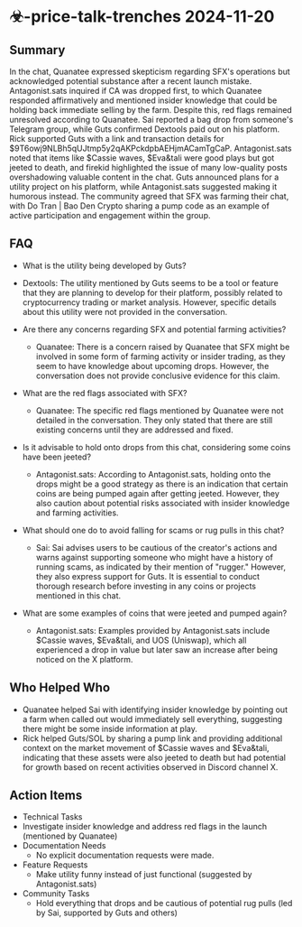 # ☣-price-talk-trenches 2024-11-20

## Summary

In the chat, Quanatee expressed skepticism regarding SFX's operations but acknowledged potential substance after a recent launch mistake. Antagonist.sats inquired if CA was dropped first, to which Quanatee responded affirmatively and mentioned insider knowledge that could be holding back immediate selling by the farm. Despite this, red flags remained unresolved according to Quanatee. Sai reported a bag drop from someone's Telegram group, while Guts confirmed Dextools paid out on his platform. Rick supported Guts with a link and transaction details for $9T6owj9NLBh5qUJtmp5y2qAKPckdpbAEHjmACamTgCaP. Antagonist.sats noted that items like $Cassie waves, $Eva&tali were good plays but got jeeted to death, and firekid highlighted the issue of many low-quality posts overshadowing valuable content in the chat. Guts announced plans for a utility project on his platform, while Antagonist.sats suggested making it humorous instead. The community agreed that SFX was farming their chat, with Do Tran | Bao Den Crypto sharing a pump code as an example of active participation and engagement within the group.

## FAQ

- What is the utility being developed by Guts?
- Dextools: The utility mentioned by Guts seems to be a tool or feature that they are planning to develop for their platform, possibly related to cryptocurrency trading or market analysis. However, specific details about this utility were not provided in the conversation.

- Are there any concerns regarding SFX and potential farming activities?

    - Quanatee: There is a concern raised by Quanatee that SFX might be involved in some form of farming activity or insider trading, as they seem to have knowledge about upcoming drops. However, the conversation does not provide conclusive evidence for this claim.

- What are the red flags associated with SFX?

    - Quanatee: The specific red flags mentioned by Quanatee were not detailed in the conversation. They only stated that there are still existing concerns until they are addressed and fixed.

- Is it advisable to hold onto drops from this chat, considering some coins have been jeeted?

    - Antagonist.sats: According to Antagonist.sats, holding onto the drops might be a good strategy as there is an indication that certain coins are being pumped again after getting jeeted. However, they also caution about potential risks associated with insider knowledge and farming activities.

- What should one do to avoid falling for scams or rug pulls in this chat?

    - Sai: Sai advises users to be cautious of the creator's actions and warns against supporting someone who might have a history of running scams, as indicated by their mention of "rugger." However, they also express support for Guts. It is essential to conduct thorough research before investing in any coins or projects mentioned in this chat.

- What are some examples of coins that were jeeted and pumped again?
    - Antagonist.sats: Examples provided by Antagonist.sats include $Cassie waves, $Eva&tali, and UOS (Uniswap), which all experienced a drop in value but later saw an increase after being noticed on the X platform.

## Who Helped Who

- Quanatee helped Sai with identifying insider knowledge by pointing out a farm when called out would immediately sell everything, suggesting there might be some inside information at play.
- Rick helped Guts/SOL by sharing a pump link and providing additional context on the market movement of $Cassie waves and $Eva&tali, indicating that these assets were also jeeted to death but had potential for growth based on recent activities observed in Discord channel X.

## Action Items

- Technical Tasks
- Investigate insider knowledge and address red flags in the launch (mentioned by Quanatee)
- Documentation Needs
    - No explicit documentation requests were made.
- Feature Requests
    - Make utility funny instead of just functional (suggested by Antagonist.sats)
- Community Tasks
    - Hold everything that drops and be cautious of potential rug pulls (led by Sai, supported by Guts and others)

